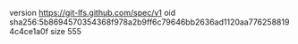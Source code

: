 version https://git-lfs.github.com/spec/v1
oid sha256:5b8694570354368f978a2b9ff6c79646bb2636ad1120aa7762588194c4ce1a0f
size 555

